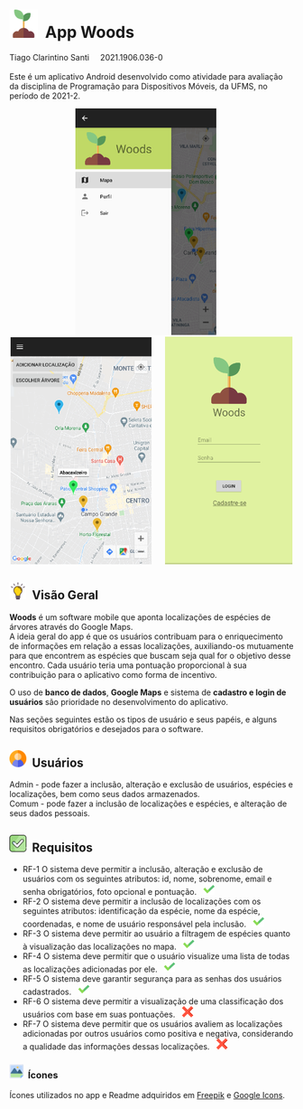 # <img src="./Woods%20App/src/main/res/drawable/sprout.png" width="50"/>&nbsp;&nbsp;App Woods 
Tiago Clarintino Santi&nbsp;&nbsp;&nbsp;&nbsp;&nbsp;2021.1906.036-0 </br></br>
Este é um aplicativo Android desenvolvido como atividade para avaliação da disciplina de Programação para Dispositivos Móveis, da UFMS, no período de 2021-2.

<p align="center">
  <img src="./readme%20imgs/screenshot.png" width="250"/>&nbsp;&nbsp;&nbsp;&nbsp;&nbsp;
  <img src="./readme%20imgs/screenshot3.png" width="250"/>&nbsp;&nbsp;&nbsp;&nbsp;&nbsp;
  <img src="./readme%20imgs/screenshot2.png" width="226"/>
</p>

## <img src="./readme%20imgs/idea.png" width="30"/>&nbsp;&nbsp;Visão Geral
**Woods** é um software mobile que aponta localizações de espécies de árvores através do Google Maps. </br>
A ideia geral do app é que os usuários contribuam para o enriquecimento de informações em relação a essas localizações, auxiliando-os mutuamente para que encontrem as espécies que buscam seja qual for o objetivo desse encontro. Cada usuário teria uma pontuação proporcional à sua contribuição para o aplicativo como forma de incentivo. </br>

O uso de **banco de dados**, **Google Maps** e sistema de **cadastro e login de usuários** são prioridade no desenvolvimento do aplicativo.

Nas seções seguintes estão os tipos de usuário e seus papéis, e alguns requisitos obrigatórios e desejados para o software.

## <img src="./readme%20imgs/user.png" width="30"/>&nbsp;&nbsp;Usuários
Admin - pode fazer a inclusão, alteração e exclusão de usuários, espécies e localizações, bem como seus dados armazenados. </br>
Comum - pode fazer a inclusão de localizações e espécies, e alteração de seus dados pessoais.

## <img src="./readme%20imgs/checkbox.png" width="30"/>&nbsp;&nbsp;Requisitos
* RF-1 O sistema deve permitir a inclusão, alteração e exclusão de usuários com os seguintes atributos: id, nome, sobrenome, email e senha obrigatórios, foto opcional e pontuação.
&nbsp;&nbsp;<img src="./readme%20imgs/check.png" alt="drawing" width="20"/> </br>
* RF-2 O sistema deve permitir a inclusão de localizações com os seguintes atributos: identificação da espécie, nome da espécie, coordenadas, e nome de usuário responsável pela inclusão.
&nbsp;&nbsp;<img src="./readme%20imgs/check.png" alt="drawing" width="20"/> </br>
* RF-3 O sistema deve permitir ao usuário a filtragem de espécies quanto à visualização das localizações no mapa.
&nbsp;&nbsp;<img src="./readme%20imgs/check.png" alt="drawing" width="20"/> </br>
* RF-4 O sistema deve permitir que o usuário visualize uma lista de todas as localizações adicionadas por ele.
&nbsp;&nbsp;<img src="./readme%20imgs/check.png" alt="drawing" width="20"/> </br>
* RF-5 O sistema deve garantir segurança para as senhas dos usuários cadastrados.
&nbsp;&nbsp;<img src="./readme%20imgs/check.png" alt="drawing" width="20"/> </br>
* RF-6 O sistema deve permitir a visualização de uma classificação dos usuários com base em suas pontuações. 
&nbsp;&nbsp;<img src="./readme%20imgs/not_check.png" alt="drawing" width="20"/> </br>
* RF-7 O sistema deve permitir que os usuários avaliem as localizações adicionadas por outros usuários como positiva e negativa, considerando a qualidade das informações dessas localizações.
&nbsp;&nbsp;<img src="./readme%20imgs/not_check.png" alt="drawing" width="20"/> </br>

### <img src="./readme%20imgs/icon.png" width="25"/>&nbsp;&nbsp;Ícones
Ícones utilizados no app e Readme adquiridos em <a href="https://www.freepik.com" title="Freepik">Freepik</a> e <a href="https://fonts.google.com/icons" title="Google Icons">Google Icons</a>.
